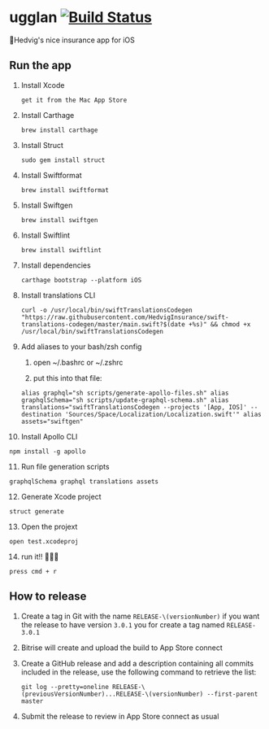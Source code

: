 # ugglan [![Build Status](https://app.bitrise.io/app/99ca525f2bb31deb/status.svg?token=Jdifn0M6-BB_sCWW3lzYdQ&branch=master)](https://app.bitrise.io/app/99ca525f2bb31deb)

🦉Hedvig's nice insurance app for iOS

## Run the app

1. Install Xcode

   `get it from the Mac App Store`

2. Install Carthage

   `brew install carthage`

3. Install Struct

   `sudo gem install struct`

4. Install Swiftformat

   `brew install swiftformat`

5. Install Swiftgen

   `brew install swiftgen`

6. Install Swiftlint

   `brew install swiftlint`

7. Install dependencies

   `carthage bootstrap --platform iOS`

8. Install translations CLI

   `curl -o /usr/local/bin/swiftTranslationsCodegen "https://raw.githubusercontent.com/HedvigInsurance/swift-translations-codegen/master/main.swift?$(date +%s)" && chmod +x /usr/local/bin/swiftTranslationsCodegen`

9. Add aliases to your bash/zsh config

   1. open ~/.bashrc or ~/.zshrc

   2. put this into that file:

   `alias graphql="sh scripts/generate-apollo-files.sh" alias graphqlSchema="sh scripts/update-graphql-schema.sh" alias translations="swiftTranslationsCodegen --projects '[App, IOS]' --destination 'Sources/Space/Localization/Localization.swift'" alias assets="swiftgen"`

10. Install Apollo CLI

   `npm install -g apollo`

11. Run file generation scripts

   `graphqlSchema graphql translations assets`

12. Generate Xcode project

   `struct generate`

13. Open the projext

   `open test.xcodeproj`

14. run it!! 🏃🏻‍♂️

   `press cmd + r`

## How to release

1. Create a tag in Git with the name `RELEASE-\(versionNumber)`
   if you want the release to have version `3.0.1` you for create a tag named `RELEASE-3.0.1`

2. Bitrise will create and upload the build to App Store connect

3. Create a GitHub release and add a description containing all commits included in the release, use the following command to retrieve the list:

   `git log --pretty=oneline RELEASE-\(previousVersionNumber)...RELEASE-\(versionNumber) --first-parent master`
   
4. Submit the release to review in App Store connect as usual
